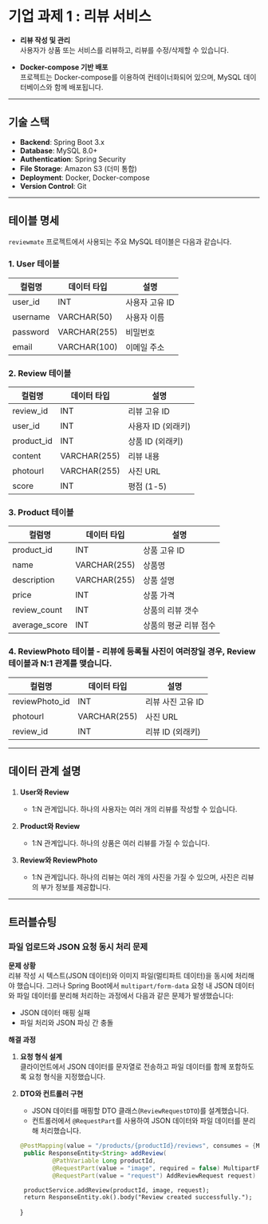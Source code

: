 # 기업 과제 1 : 리뷰 서비스

- **리뷰 작성 및 관리**  
  사용자가 상품 또는 서비스를 리뷰하고, 리뷰를 수정/삭제할 수 있습니다.

- **Docker-compose 기반 배포**  
  프로젝트는 Docker-compose를 이용하여 컨테이너화되어 있으며, MySQL 데이터베이스와 함께 배포됩니다.

---

## 기술 스택

- **Backend**: Spring Boot 3.x
- **Database**: MySQL 8.0+
- **Authentication**: Spring Security
- **File Storage**: Amazon S3 (더미 통합)
- **Deployment**: Docker, Docker-compose
- **Version Control**: Git

---

## 테이블 명세

`reviewmate` 프로젝트에서 사용되는 주요 MySQL 테이블은 다음과 같습니다.

### 1. User 테이블

| 컬럼명          | 데이터 타입 | 설명             |
|-----------------|-------------|------------------|
| user_id         | INT         | 사용자 고유 ID    |
| username        | VARCHAR(50) | 사용자 이름      |
| password        | VARCHAR(255)| 비밀번호         |
| email           | VARCHAR(100)| 이메일 주소      |

### 2. Review 테이블

| 컬럼명          | 데이터 타입 | 설명                     |
|-----------------|-------------|--------------------------|
| review_id       | INT         | 리뷰 고유 ID              |
| user_id         | INT         | 사용자 ID (외래키)        |
| product_id      | INT         | 상품 ID (외래키)          |
| content         | VARCHAR(255)| 리뷰 내용                 |
| photourl        | VARCHAR(255)| 사진 URL                  |
| score           | INT         | 평점 (1-5)                |

### 3. Product 테이블

| 컬럼명          | 데이터 타입 | 설명                 |
|-----------------|-------------|----------------------|
| product_id      | INT         | 상품 고유 ID          |
| name            | VARCHAR(255)| 상품명                |
| description     | VARCHAR(255)| 상품 설명             |
| price           | INT         | 상품 가격             |
| review_count    | INT         | 상품의 리뷰 갯수       |
| average_score   | INT         | 상품의 평균 리뷰 점수  |

### 4. ReviewPhoto 테이블 - 리뷰에 등록될 사진이 여러장일 경우, Review테이블과 N:1 관계를 맺습니다.

| 컬럼명          | 데이터 타입 | 설명                 |
|-----------------|-------------|----------------------|
| reviewPhoto_id  | INT         | 리뷰 사진 고유 ID     |
| photourl        | VARCHAR(255)| 사진 URL             |
| review_id       | INT         | 리뷰 ID (외래키)      |

---

## 데이터 관계 설명

1. **User와 Review**  
   - 1:N 관계입니다. 하나의 사용자는 여러 개의 리뷰를 작성할 수 있습니다.

2. **Product와 Review**  
   - 1:N 관계입니다. 하나의 상품은 여러 리뷰를 가질 수 있습니다.

3. **Review와 ReviewPhoto**  
   - 1:N 관계입니다. 하나의 리뷰는 여러 개의 사진을 가질 수 있으며, 사진은 리뷰의 부가 정보를 제공합니다.
  
---

## 트러블슈팅

### 파일 업로드와 JSON 요청 동시 처리 문제

**문제 상황**  
리뷰 작성 시 텍스트(JSON 데이터)와 이미지 파일(멀티파트 데이터)을 동시에 처리해야 했습니다. 그러나 Spring Boot에서 `multipart/form-data` 요청 내 JSON 데이터와 파일 데이터를 분리해 처리하는 과정에서 다음과 같은 문제가 발생했습니다:

- JSON 데이터 매핑 실패  
- 파일 처리와 JSON 파싱 간 충돌  

**해결 과정**  

1. **요청 형식 설계**  
   클라이언트에서 JSON 데이터를 문자열로 전송하고 파일 데이터를 함께 포함하도록 요청 형식을 지정했습니다.  

2. **DTO와 컨트롤러 구현**  
   - JSON 데이터를 매핑할 DTO 클래스(`ReviewRequestDTO`)를 설계했습니다.  
   - 컨트롤러에서 `@RequestPart`를 사용하여 JSON 데이터와 파일 데이터를 분리해 처리했습니다.  
   ```java
   @PostMapping(value = "/products/{productId}/reviews", consumes = {MediaType.APPLICATION_JSON_VALUE, MediaType.MULTIPART_FORM_DATA_VALUE})
    public ResponseEntity<String> addReview(
            @PathVariable Long productId,
            @RequestPart(value = "image", required = false) MultipartFile image,
            @RequestPart(value = "request") AddReviewRequest request) {
   ```


        productService.addReview(productId, image, request);
        return ResponseEntity.ok().body("Review created successfully.");
    }
